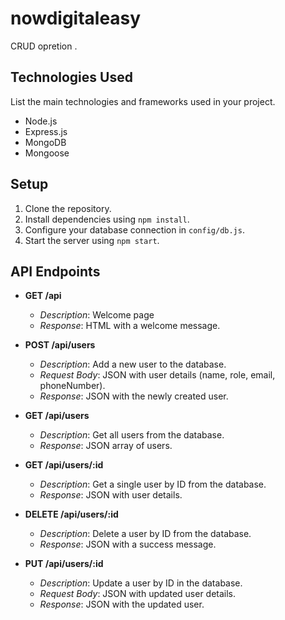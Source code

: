 # nowdigitaleasy

CRUD opretion .

## Technologies Used

List the main technologies and frameworks used in your project.

- Node.js
- Express.js
- MongoDB
- Mongoose

## Setup

1. Clone the repository.
2. Install dependencies using `npm install`.
3. Configure your database connection in `config/db.js`.
4. Start the server using `npm start`.

## API Endpoints

- **GET /api**
  - *Description*: Welcome page
  - *Response*: HTML with a welcome message.

- **POST /api/users**
  - *Description*: Add a new user to the database.
  - *Request Body*: JSON with user details (name, role, email, phoneNumber).
  - *Response*: JSON with the newly created user.

- **GET /api/users**
  - *Description*: Get all users from the database.
  - *Response*: JSON array of users.

- **GET /api/users/:id**
  - *Description*: Get a single user by ID from the database.
  - *Response*: JSON with user details.

- **DELETE /api/users/:id**
  - *Description*: Delete a user by ID from the database.
  - *Response*: JSON with a success message.

- **PUT /api/users/:id**
  - *Description*: Update a user by ID in the database.
  - *Request Body*: JSON with updated user details.
  - *Response*: JSON with the updated user.


